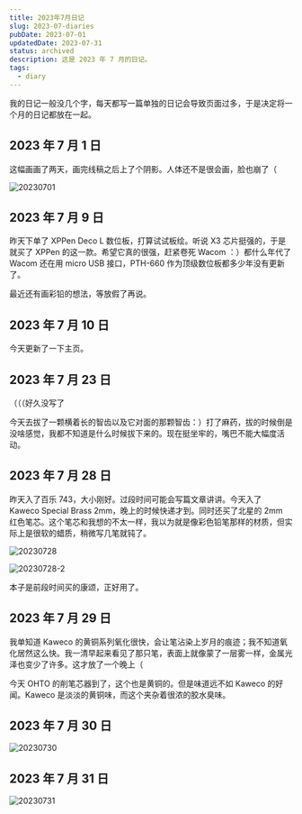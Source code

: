 ```yaml
---
title: 2023年7月日记
slug: 2023-07-diaries
pubDate: 2023-07-01
updatedDate: 2023-07-31
status: archived
description: 这是 2023 年 7 月的日记。
tags:
  - diary
---
```


我的日记一般没几个字，每天都写一篇单独的日记会导致页面过多，于是决定将一个月的日记都放在一起。

## 2023 年 7 月 1 日

这幅画画了两天，画完线稿之后上了个阴影。人体还不是很会画，脸也崩了（

![20230701](https://img.jinng.org/2023-07-01/20230701.png)

## 2023 年 7 月 9 日

昨天下单了 XPPen Deco L 数位板，打算试试板绘。听说 X3 芯片挺强的，于是就买了 XPPen 的这一款。希望它真的很强，赶紧卷死 Wacom ：）都什么年代了 Wacom 还在用 micro USB 接口，PTH-660 作为顶级数位板都多少年没有更新了。

最近还有画彩铅的想法，等放假了再说。

## 2023 年 7 月 10 日

今天更新了一下主页。

## 2023 年 7 月 23 日

（（（好久没写了

今天去拔了一颗横着长的智齿以及它对面的那颗智齿：）打了麻药，拔的时候倒是没啥感觉，我都不知道是什么时候拔下来的。现在挺坐牢的，嘴巴不能大幅度活动。

## 2023 年 7 月 28 日

昨天入了百乐 743，大小刚好。过段时间可能会写篇文章讲讲。今天入了 Kaweco Special Brass 2mm，晚上的时候快递才到。同时还买了北星的 2mm 红色笔芯。这个笔芯和我想的不太一样，我以为就是像彩色铅笔那样的材质，但实际上是很软的蜡质，稍微写几笔就钝了。

![20230728](https://img.jinng.org/2023-07-01/20230728.jpg)

![20230728-2](https://img.jinng.org/2023-07-01/20230728-2.jpg)

本子是前段时间买的康颂，正好用了。

## 2023 年 7 月 29 日

我单知道 Kaweco 的黄铜系列氧化很快，会让笔沾染上岁月的痕迹；我不知道氧化居然这么快。我一清早起来看见了那只笔，表面上就像蒙了一层雾一样，金属光泽也变少了许多。这才放了一个晚上（

今天 OHTO 的削笔芯器到了，这个也是黄铜的。但是味道远不如 Kaweco 的好闻。Kaweco 是淡淡的黄铜味，而这个夹杂着很浓的胶水臭味。

## 2023 年 7 月 30 日

![20230730](https://img.jinng.org/2023-07-01/20230730.jpg)

## 2023 年 7 月 31 日

![20230731](https://img.jinng.org/2023-07-01/20230731.jpg)
